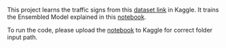 This project learns the traffic signs from this [dataset link](https://www.kaggle.com/datasets/meowmeowmeowmeowmeow/gtsrb-german-traffic-sign
) in Kaggle. It trains the Ensembled Model explained in this [notebook](DNN_Ensembled%20Model-Rachel.ipynb).

To run the code, please upload the [notebook](DNN_Ensembled%20Model-Rachel.ipynb) to Kaggle for correct folder input path.
